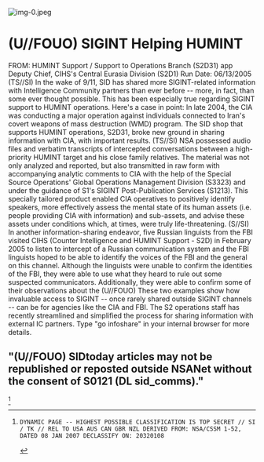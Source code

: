 ![img-0.jpeg](img-0.jpeg)

# (U//FOUO) SIGINT Helping HUMINT 

FROM: HUMINT Support / Support to Operations Branch (S2D31) app
Deputy Chief, CIHS's Central Eurasia Division (S2D1)
Run Date: 06/13/2005
(TS//SI) In the wake of 9/11, SID has shared more SIGINT-related information with Intelligence Community partners than ever before -- more, in fact, than some ever thought possible. This has been especially true regarding SIGINT support to HUMINT operations. Here's a case in point: In late 2004, the CIA was conducting a major operation against individuals connected to Iran's covert weapons of mass destruction (WMD) program. The SID shop that supports HUMINT operations, S2D31, broke new ground in sharing information with CIA, with important results.
(TS//SI) NSA possessed audio files and verbatim transcripts of intercepted conversations between a high-priority HUMINT target and his close family relatives. The material was not only analyzed and reported, but also transmitted in raw form with accompanying analytic comments to CIA with the help of the Special Source Operations' Global Operations Management Division (S3323) and under the guidance of S1's SIGINT Post-Publication Services (S1213). This specially tailored product enabled CIA operatives to positively identify speakers, more effectively assess the mental state of its human assets (i.e. people providing CIA with information) and sub-assets, and advise these assets under conditions which, at times, were truly life-threatening.
(S//SI) In another information-sharing endeavor, five Russian linguists from the FBI visited CIHS (Counter Intelligence and HUMINT Support - S2D) in February 2005 to listen to intercept of a Russian communication system and the FBI linguists hoped to be able to identify the voices of the FBI and the general on this channel. Although the linguists were unable to confirm the identities of the FBI, they were able to use what they heard to rule out some suspected communicators. Additionally, they were able to confirm some of their observations about the
(U//FOUO) These two examples show how invaluable access to SIGINT -- once rarely shared outside SIGINT channels -- can be for agencies like the CIA and FBI. The S2 operations staff has recently streamlined and simplified the process for sharing information with external IC partners. Type "go infoshare" in your internal browser for more details.

## "(U//FOUO) SIDtoday articles may not be republished or reposted outside NSANet without the consent of S0121 (DL sid_comms)."

[^0]
[^0]:    DYNAMIC PAGE -- HIGHEST POSSIBLE CLASSIFICATION IS TOP SECRET // SI / TK // REL TO USA AUS CAN GBR NZL DERIVED FROM: NSA/CSSM 1-52, DATED 08 JAN 2007 DECLASSIFY ON: 20320108
